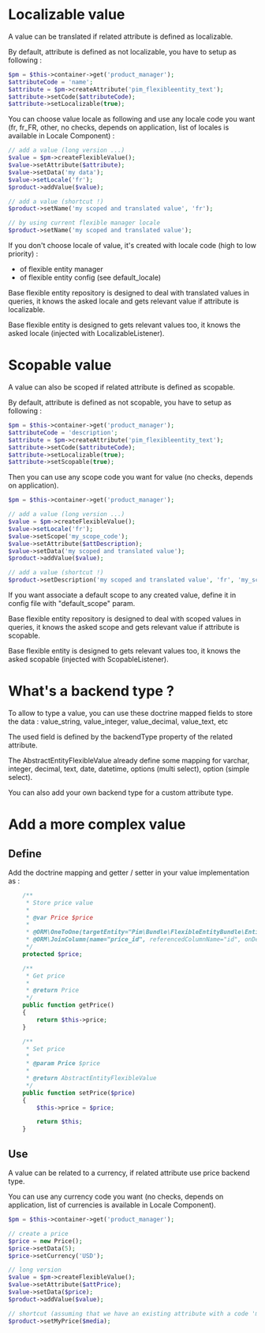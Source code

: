 Localizable value
==================

A value can be translated if related attribute is defined as localizable.

By default, attribute is defined as not localizable, you have to setup as following :

```php
$pm = $this->container->get('product_manager');
$attributeCode = 'name';
$attribute = $pm->createAttribute('pim_flexibleentity_text');
$attribute->setCode($attributeCode);
$attribute->setLocalizable(true);
```

You can choose value locale as following and use any locale code you want (fr, fr_FR, other, no checks, depends on application, list of locales is available in Locale Component) :

```php
// add a value (long version ...)
$value = $pm->createFlexibleValue();
$value->setAttribute($attribute);
$value->setData('my data');
$value->setLocale('fr');
$product->addValue($value);

// add a value (shortcut !)
$product->setName('my scoped and translated value', 'fr');

// by using current flexible manager locale
$product->setName('my scoped and translated value');
```

If you don't choose locale of value, it's created with locale code (high to low priority) :
- of flexible entity manager
- of flexible entity config (see default_locale)

Base flexible entity repository is designed to deal with translated values in queries, it knows the asked locale and gets relevant value if attribute is localizable.

Base flexible entity is designed to gets relevant values too, it knows the asked locale (injected with LocalizableListener).

Scopable value
==============

A value can also be scoped if related attribute is defined as scopable.

By default, attribute is defined as not scopable, you have to setup as following :

```php
$pm = $this->container->get('product_manager');
$attributeCode = 'description';
$attribute = $pm->createAttribute('pim_flexibleentity_text');
$attribute->setCode($attributeCode);
$attribute->setLocalizable(true);
$attribute->setScopable(true);
```

Then you can use any scope code you want for value (no checks, depends on application).

```php
$pm = $this->container->get('product_manager');

// add a value (long version ...)
$value = $pm->createFlexibleValue();
$value->setLocale('fr');
$value->setScope('my_scope_code');
$value->setAttribute($attDescription);
$value->setData('my scoped and translated value');
$product->addValue($value);

// add a value (shortcut !)
$product->setDescription('my scoped and translated value', 'fr', 'my_scope_code');

```

If you want associate a default scope to any created value, define it in config file with "default_scope" param.

Base flexible entity repository is designed to deal with scoped values in queries, it knows the asked scope and gets relevant value if attribute is scopable.

Base flexible entity is designed to gets relevant values too, it knows the asked scopable (injected with ScopableListener).

What's a backend type ?
=======================

To allow to type a value, you can use these doctrine mapped fields to store the data : value_string, value_integer, value_decimal, value_text, etc

The used field is defined by the backendType property of the related attribute.

The AbstractEntityFlexibleValue already define some mapping for varchar, integer, decimal, text, date, datetime, options (multi select), option (simple select).

You can also add your own backend type for a custom attribute type.

Add a more complex value
========================

Define
------

Add the doctrine mapping and getter / setter in your value implementation as :

```php
    /**
     * Store price value
     *
     * @var Price $price
     *
     * @ORM\OneToOne(targetEntity="Pim\Bundle\FlexibleEntityBundle\Entity\Price", cascade="persist")
     * @ORM\JoinColumn(name="price_id", referencedColumnName="id", onDelete="SET NULL")
     */
    protected $price;

    /**
     * Get price
     *
     * @return Price
     */
    public function getPrice()
    {
        return $this->price;
    }

    /**
     * Set price
     *
     * @param Price $price
     *
     * @return AbstractEntityFlexibleValue
     */
    public function setPrice($price)
    {
        $this->price = $price;

        return $this;
    }
```

Use
---

A value can be related to a currency, if related attribute use price backend type.

You can use any currency code you want (no checks, depends on application, list of currencies is available in Locale Component).

```php
$pm = $this->container->get('product_manager');

// create a price
$price = new Price();
$price->setData(5);
$price->setCurrency('USD');

// long version
$value = $pm->createFlexibleValue();
$value->setAttribute($attPrice);
$value->setData($price);
$product->addValue($value);

// shortcut (assuming that we have an existing attribute with a code 'my_price')
$product->setMyPrice($media);
```

